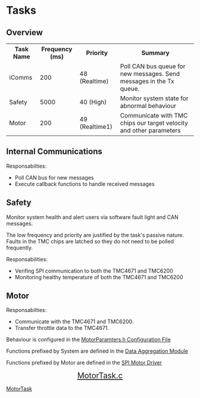 # Tasks

## Overview

<table>
<tr>
    <th>Task Name</th>
    <th>Frequency (ms)</th>
    <th>Priority</th>
    <th>Summary</th>
</tr>
<tr>
    <td>iComms</td>
    <td>200</td>
    <td>48 (Realtime)</td>
    <td>Poll CAN bus queue for new messages. Send messages in the Tx queue.</td>
</tr>
<tr>
    <td>Safety</td>
    <td>5000</td>
    <td>40 (High)</td>
    <td>Monitor system state for abnormal behaviour</td>
</tr>
<tr>
    <td>Motor</td>
    <td>200</td>
    <td>49 (Realtime1)</td>
    <td>Communicate with TMC chips our target velocity and other parameters</td>
</tr>
</table>

## Internal Communications

Responsabilties:

- Poll CAN bus for new messages
- Execute callback functions to handle received messages

## Safety

Monitor system health and alert users via software fault light and CAN messages.

The low frequency and priority are justified by the task's passive nature. Faults in the TMC chips are latched so they do not need to be polled frequently.

Responsabilities:

- Verifing SPI communication to both the TMC4671 and TMC6200
- Monitoring healthy temperature of both the TMC4671 and TMC6200

## Motor

Responsabilties:

- Communicate with the TMC4671 and TMC6200.
- Transfer throttle data to the TMC4671.

Behaviour is configured in the [MotorParamters.h Configuration File](/MotorParameters.md)

Functions prefixed by System are defined in the [Data Aggregation Module](https://github.com/UOSupermileage/UOSM-Motor-Controller-MCU-L432/blob/main/Core/Modules/DataAggregationModule.h)

Functions prefixed by Motor are defined in the [SPI Motor Driver](https://github.com/UOSupermileage/UOSM-Motor-Controller-MCU-L432/blob/main/Core/UserDrivers/SPIMotorDriver.h)

<div style="display: flex">
    <a style="margin-inline: auto; font-size: 1.5em" href="https://github.com/UOSupermileage/UOSM-Motor-Controller-MCU-L432/blob/main/Core/Tasks/MotorTask.c">MotorTask.c</a>
</div>

[MotorTask](/Core/Tasks/MotorTask.c ":include :type=code :fragment=task")
